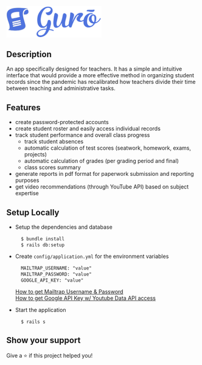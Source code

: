 <img src="app/assets/images/logo_name.png" width="250px">

## Description

An app specifically designed for teachers. It has a simple and intuitive interface that would provide a more effective method in organizing student records since the pandemic has recalibrated how teachers divide their time between teaching and administrative tasks.

## Features
- create password-protected accounts
- create student roster and easily access individual records
- track student performance and overall class progress
  - track student absences
  - automatic calculation of test scores (seatwork, homework, exams, projects)
  - automatic calculation of grades (per grading period and final)
  - class scores summary
- generate reports in pdf format for paperwork submission and reporting purposes
- get video recommendations (through YouTube API) based on subject expertise

## Setup Locally
- Setup the dependencies and database
  ```
    $ bundle install
    $ rails db:setup
  ```
- Create ```config/application.yml``` for the environment variables
  ```
    MAILTRAP_USERNAME: "value"
    MAILTRAP_PASSWORD: "value"
    GOOGLE_API_KEY: "value"
  ```
  [How to get Mailtrap Username & Password](https://medium.com/@christianjombo/setting-up-mailtrap-for-laravel-development-313133bb800c#:~:text=You%20can%20get%20your%20Mailtrap,is%20beside%20your%20Mailtrap%20inbox.)
  </br>[How to get Google API Key w/ Youtube Data API access](https://developers.google.com/youtube/v3/getting-started)

- Start the application
  ```
    $ rails s
  ```

## Show your support

Give a ⭐️ if this project helped you!
